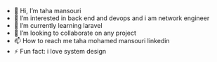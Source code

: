 - 👋 Hi, I’m taha mansouri 
- 👀 I’m interested in back end and devops and  i am network engineer
- 🌱 I’m currently learning  laravel
- 💞️ I’m looking to collaborate on  any project
- 📫 How to reach me taha mohamed mansouri linkedin
- ⚡ Fun fact: i love system design 



